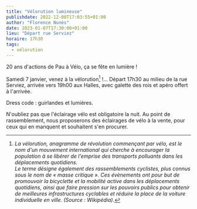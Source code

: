 ```yaml
---
title: "Vélorution lumineuse"
publishdate: 2022-12-08T17:03:55+01:00
author: "Florence Nunès"
date: 2023-01-07T17:30:00+01:00
lieu: "Départ rue Serviez"
horaire: 17h30
tags:
  - vélorution
---
```


20 ans d'actions de Pau à Vélo, ça se fête en lumière !

<!--more-->

Samedi 7 janvier, venez à la vélorution[^1] !… Départ 17h30 au milieu de la rue Serviez, arrivée vers 19h00 aux Halles, avec galette des rois et apéro offert à l'arrivée.

Dress code : guirlandes et lumières.

N'oubliez pas que l'éclairage vélo est obligatoire la nuit. Au point de rassemblement, nous proposerons des éclairages de vélo à la vente, pour ceux qui en manquent et souhaitent s'en procurer.


[^1]: _La vélorution, anagramme de révolution commençant par vélo, est le nom d'un mouvement international qui cherche à encourager la population à se libérer de l'emprise des transports polluants dans les déplacements quotidiens. <br> Le terme désigne également des rassemblements cyclistes, plus connus sous le nom de « masse critique ». Ces évènements ont pour but de promouvoir la bicyclette et la mobilité active dans les déplacements quotidiens, ainsi que faire pression sur les pouvoirs publics pour obtenir de meilleures infrastructures cyclables et réduire la place de la voiture individuelle en ville. (Source : Wikipédia)._
